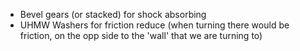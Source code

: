 - Bevel gears (or stacked) for shock absorbing
- UHMW Washers for friction reduce (when turning there would be friction, on the opp side to the 'wall' that we are turning to)
